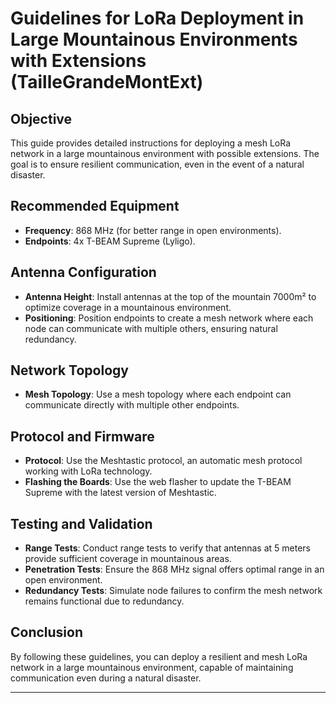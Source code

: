# Guidelines for LoRa Deployment in Large Mountainous Environments with Extensions (TailleGrandeMontExt)

## Objective

This guide provides detailed instructions for deploying a mesh LoRa network in a large mountainous environment with possible extensions. The goal is to ensure resilient communication, even in the event of a natural disaster.

## Recommended Equipment

- **Frequency**: 868 MHz (for better range in open environments).
- **Endpoints**: 4x T-BEAM Supreme (Lyligo).

## Antenna Configuration

- **Antenna Height**: Install antennas at the top of the mountain 7000m² to optimize coverage in a mountainous environment.
- **Positioning**: Position endpoints to create a mesh network where each node can communicate with multiple others, ensuring natural redundancy.

## Network Topology

- **Mesh Topology**: Use a mesh topology where each endpoint can communicate directly with multiple other endpoints.

## Protocol and Firmware

- **Protocol**: Use the Meshtastic protocol, an automatic mesh protocol working with LoRa technology.
- **Flashing the Boards**: Use the web flasher to update the T-BEAM Supreme with the latest version of Meshtastic.

## Testing and Validation

- **Range Tests**: Conduct range tests to verify that antennas at 5 meters provide sufficient coverage in mountainous areas.
- **Penetration Tests**: Ensure the 868 MHz signal offers optimal range in an open environment.
- **Redundancy Tests**: Simulate node failures to confirm the mesh network remains functional due to redundancy.

## Conclusion

By following these guidelines, you can deploy a resilient and mesh LoRa network in a large mountainous environment, capable of maintaining communication even during a natural disaster.

---
